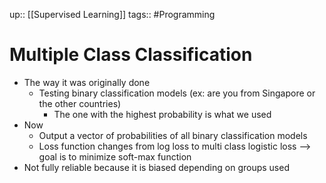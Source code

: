 up:: [[Supervised Learning]]
tags:: #Programming 
# Multiple Class Classification
- The way it was originally done
	- Testing binary classification models (ex: are you from Singapore or the other countries)
		- The one with the highest probability is what we used
- Now
	- Output a vector of probabilities of all binary classification models 
	- Loss function changes from log loss to multi class logistic loss --> goal is to minimize soft-max function
- Not fully reliable because it is biased depending on groups used